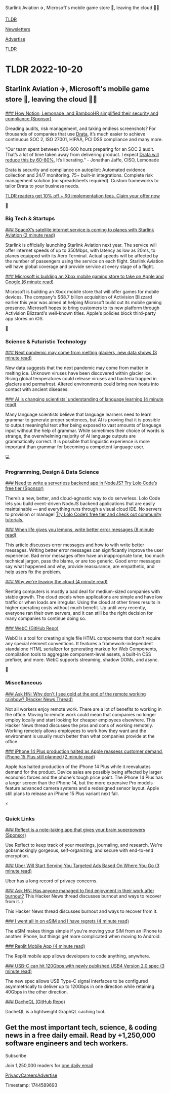 Starlink Aviation ✈️, Microsoft's mobile game store 📱, leaving the cloud 👨‍💻

[TLDR](/)

[Newsletters](/newsletters)

[Advertise](https://advertise.tldr.tech/)

[TLDR](/)

# TLDR 2022-10-20

## Starlink Aviation ✈️, Microsoft's mobile game store 📱, leaving the cloud 👨‍💻

### 

[### How Notion, Lemonade, and BambooHR simplified their security and compliance (Sponsor)](https://drata.com/partner/tldr?utm_source=tldr&amp;utm_medium=newsletter&amp;utm_campaign=brand_tldr_all_ros&amp;utm_content=request_a_demo&amp;utm_term=text)

Dreading audits, risk management, and taking endless screenshots? For thousands of companies that use [Drata](https://drata.com/partner/tldr?utm_source=tldr&utm_medium=newsletter&utm_campaign=brand_tldr_all_ros&utm_content=request_a_demo&utm_term=text), it’s much easier to achieve continuous SOC 2, ISO 27001, HIPAA, PCI DSS compliance and many more.

“Our team spent between 500-600 hours preparing for an SOC 2 audit. That’s a lot of time taken away from delivering product. I expect [Drata will reduce this by 60-80%.](https://drata.com/partner/tldr?utm_source=tldr&utm_medium=newsletter&utm_campaign=brand_tldr_all_ros&utm_content=request_a_demo&utm_term=text) It’s liberating.” - Jonathan Jaffe, CISO, Lemonade

Drata is security and compliance on autopilot: Automated evidence collection and 24/7 monitoring. 75+ built-in integrations. Complete risk management solution (no spreadsheets required). Custom frameworks to tailor Drata to your business needs.

[TLDR readers get 10% off + $0 implementation fees. Claim your offer now](https://drata.com/partner/tldr?utm_source=tldr&utm_medium=newsletter&utm_campaign=brand_tldr_all_ros&utm_content=request_a_demo&utm_term=text)

📱

### Big Tech & Startups

[### SpaceX’s satellite internet service is coming to planes with Starlink Aviation (2 minute read)](https://www.theverge.com/2022/10/19/23412393/starlink-aviation-spacex-satellite-internet-airplanes?utm_source=tldrnewsletter)

Starlink is officially launching Starlink Aviation next year. The service will offer internet speeds of up to 350Mbps, with latency as low as 20ms, to planes equipped with its Aero Terminal. Actual speeds will be affected by the number of passengers using the service on each flight. Starlink Aviation will have global coverage and provide service at every stage of a flight.

[### Microsoft is building an Xbox mobile gaming store to take on Apple and Google (6 minute read)](https://www.theverge.com/2022/10/19/23411972/microsoft-xbox-mobile-store-games?utm_source=tldrnewsletter)

Microsoft is building an Xbox mobile store that will offer games for mobile devices. The company's $68.7 billion acquisition of Activision Blizzard earlier this year was aimed at helping Microsoft build out its mobile gaming presence. Microsoft hopes to bring customers to its new platform through Activision Blizzard's well-known titles. Apple's policies block third-party app stores on iOS.

🚀

### Science & Futuristic Technology

[### Next pandemic may come from melting glaciers, new data shows (3 minute read)](https://www.theguardian.com/science/2022/oct/19/next-pandemic-may-come-from-melting-glaciers-new-data-shows?utm_source=tldrnewsletter)

New data suggests that the next pandemic may come from matter in melting ice. Unknown viruses have been discovered within glacier ice. Rising global temperatures could release viruses and bacteria trapped in glaciers and permafrost. Altered environments could bring new hosts into contact with ancient diseases.

[### AI is changing scientists’ understanding of language learning (4 minute read)](https://arstechnica.com/information-technology/2022/10/ai-is-changing-scientists-understanding-of-language-learning/?comments=1?utm_source=tldrnewsletter)

Many language scientists believe that language learners need to learn grammar to generate proper sentences, but AI is proving that it is possible to output meaningful text after being exposed to vast amounts of language input without the help of grammar. While sometimes their choice of words is strange, the overwhelming majority of AI language outputs are grammatically correct. It is possible that linguistic experience is more important than grammar for becoming a competent language user.

💻

### Programming, Design & Data Science

[### Need to write a serverless backend app in NodeJS? Try Lolo Code’s free tier (Sponsor)](https://www.lolo.co/?utm_source=tldr&amp;utm_medium=+sponsored&amp;utm_campaign=developersponsorship)

There’s a new, better, and cloud-agnostic way to do serverless. Lolo Code lets you build event-driven NodeJS backend applications that are easily maintainable — and everything runs through a visual cloud IDE. No servers to provision or manage! [Try Lolo Code’s free tier and check out community tutorials.](https://www.lolo.co/?utm_source=tldr&utm_medium=+sponsored&utm_campaign=developersponsorship)

[### When life gives you lemons, write better error messages (8 minute read)](https://wix-ux.com/when-life-gives-you-lemons-write-better-error-messages-46c5223e1a2f?utm_source=tldrnewsletter)

This article discusses error messages and how to with write better messages. Writing better error messages can significantly improve the user experience. Bad error messages often have an inappropriate tone, too much technical jargon, pass the blame, or are too generic. Good error messages say what happened and why, provide reassurance, are empathetic, and help users fix the problem.

[### Why we're leaving the cloud (4 minute read)](https://world.hey.com/dhh/why-we-re-leaving-the-cloud-654b47e0?utm_source=tldrnewsletter)

Renting computers is mostly a bad deal for medium-sized companies with stable growth. The cloud excels when applications are simple and have low traffic or when loads are irregular. Using the cloud at other times results in higher operating costs without much benefit. Up until very recently, everyone ran their own servers, and it can still be the right decision for many companies to continue doing so.

[### WebC (GitHub Repo)](https://github.com/11ty/webc?utm_source=tldrnewsletter)

WebC is a tool for creating single file HTML components that don't require any special element conventions. It features a framework-independent standalone HTML serializer for generating markup for Web Components, compilation tools to aggregate component-level assets, a built-in CSS prefixer, and more. WebC supports streaming, shadow DOMs, and async.

🎁

### Miscellaneous

[### Ask HN: Why don't I see gold at the end of the remote working rainbow? (Hacker News Thread)](https://news.ycombinator.com/item?id=33259351)

Not all workers enjoy remote work. There are a lot of benefits to working in the office. Moving to remote work could mean that companies no longer employ locally and start looking for cheaper employees elsewhere. This Hacker News thread discusses the pros and cons of working remotely. Working remotely allows employees to work how they want and the environment is usually much better than what companies provide at the office.

[### iPhone 14 Plus production halted as Apple reassess customer demand, iPhone 15 Plus still planned (2 minute read)](https://9to5mac.com/2022/10/18/iphone-14-plus-demand/?utm_source=tldrnewsletter)

Apple has halted production of the iPhone 14 Plus while it reevaluates demand for the product. Device sales are possibly being affected by larger economic forces and the phone's tough price point. The iPhone 14 Plus has a larger screen than the iPhone 14, but the more expensive Pro models feature advanced camera systems and a redesigned sensor layout. Apple still plans to release an iPhone 15 Plus variant next fall.

⚡

### Quick Links

[### Reflect is a note-taking app that gives your brain superpowers (Sponsor)](https://reflect.app/?utm_source=tldr&amp;utm_campaign=tldr1&amp;utm_medium=newsletter)

Use Reflect to keep track of your meetings, journaling, and research. We're gobsmackingly gorgeous, self-organizing, and secure with end-to-end encryption.

[### Uber Will Start Serving You Targeted Ads Based On Where You Go (3 minute read)](https://www.vice.com/en/article/v7vxv8/uber-will-start-serving-you-targeted-ads-based-on-where-you-go?utm_source=tldrnewsletter)

Uber has a long record of privacy concerns.

[### Ask HN: Has anyone managed to find enjoyment in their work after burnout?</a> This Hacker News thread discusses burnout and ways to recover from it. )](https://news.ycombinator.com/item?id=33260525)

This Hacker News thread discusses burnout and ways to recover from it.

[### I went all in on eSIM and I have regrets (4 minute read)](https://www.theverge.com/23412033/esim-phone-plan-device-switch-ios-android?utm_source=tldrnewsletter)

The eSIM makes things simple if you're moving your SIM from an iPhone to another iPhone, but things get more complicated when moving to Android.

[### Replit Mobile App (4 minute read)](https://blog.replit.com/mobile-app?utm_source=tldrnewsletter)

The Replit mobile app allows developers to code anything, anywhere.

[### USB-C can hit 120Gbps with newly published USB4 Version 2.0 spec (3 minute read)](https://arstechnica.com/gadgets/2022/10/usb-c-can-hit-120gbps-with-newly-published-usb4-version-2-0-spec/?utm_source=tldrnewsletter)

The new spec allows USB Type-C signal interfaces to be configured asymmetrically to deliver up to 120Gbps in one direction while retaining 40Gbps in the other direction.

[### DacheQL (GitHub Repo)](https://github.com/oslabs-beta/DacheQL?utm_source=tldrnewsletter)

DacheQL is a lightweight GraphQL caching tool.

## Get the most important tech, science, & coding news in a free daily email. Read by +1,250,000 software engineers and tech workers.

Subscribe

Join 1,250,000 readers for [one daily email](/api/latest/tech)

[Privacy](/privacy)[Careers](https://jobs.ashbyhq.com/tldr.tech)[Advertise](/tech/advertise)

Timestamp: 1744589693